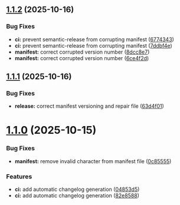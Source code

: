 ## [1.1.2](https://github.com/seanthw/odoo-barcode-generator/compare/v1.1.1...v1.1.2) (2025-10-16)


### Bug Fixes

* **ci:** prevent semantic-release from corrupting manifest ([6774343](https://github.com/seanthw/odoo-barcode-generator/commit/6774343286ec93da1d8c8267aba40ea74fbc0f4f))
* **ci:** prevent semantic-release from corrupting manifest ([7ddbf4e](https://github.com/seanthw/odoo-barcode-generator/commit/7ddbf4e5de2609b9a7784063f3ad8ea3cff4e2a9))
* **manifest:** correct corrupted version number ([8dcc8e7](https://github.com/seanthw/odoo-barcode-generator/commit/8dcc8e7c90f40ca90a8cbf2ca3d8a9c9269ea3cf))
* **manifest:** correct corrupted version number ([6ce4f2d](https://github.com/seanthw/odoo-barcode-generator/commit/6ce4f2d477daee5069848f9dd9b595093ca5b991))

## [1.1.1](https://github.com/seanthw/odoo-barcode-generator/compare/v1.1.0...v1.1.1) (2025-10-16)


### Bug Fixes

* **release:** correct manifest versioning and repair file ([63d4f01](https://github.com/seanthw/odoo-barcode-generator/commit/63d4f019b178ec7c19ac667e86f21d8ef2798c95))

# [1.1.0](https://github.com/seanthw/odoo-barcode-generator/compare/v1.0.0...v1.1.0) (2025-10-15)


### Bug Fixes

* **manifest:** remove invalid character from manifest file ([0c85555](https://github.com/seanthw/odoo-barcode-generator/commit/0c85555232139ca5484b689f24ca4072602c0a90))


### Features

* **ci:** add automatic changelog generation ([04853d5](https://github.com/seanthw/odoo-barcode-generator/commit/04853d5afdc50e9d12f481eee19c8e33f8e49ef8))
* **ci:** add automatic changelog generation ([82e8588](https://github.com/seanthw/odoo-barcode-generator/commit/82e8588880359245a906ca6e864ab650e896846f))

